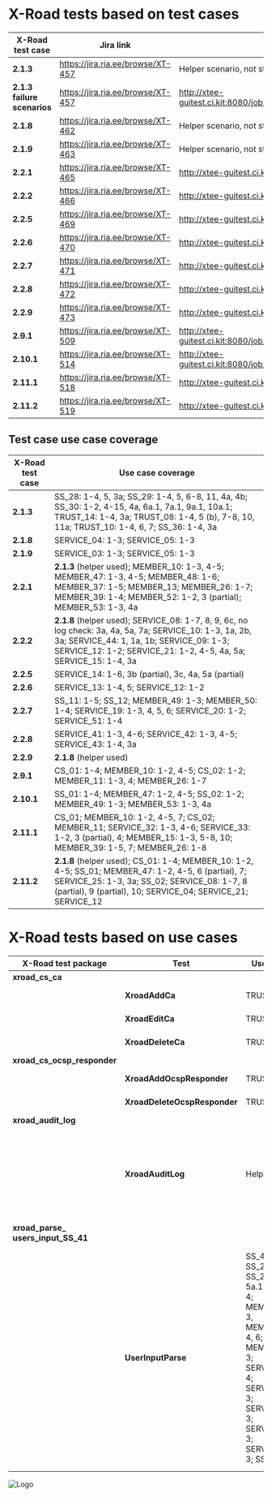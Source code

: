 # X-Road tests based on test cases #

| **X-Road test case** | **Jira link** | **Jenkins link** |
| --- | --- | --- |
| **2.1.3** | https://jira.ria.ee/browse/XT-457 | Helper scenario, not standalone, executed by other cases. |
| **2.1.3 failure scenarios** | https://jira.ria.ee/browse/XT-457 | http://xtee-guitest.ci.kit:8080/job/xroad_ss_client_certification_failures_2_1_3/ |
| **2.1.8** | https://jira.ria.ee/browse/XT-462 | Helper scenario, not standalone, executed by other cases. |
| **2.1.9** | https://jira.ria.ee/browse/XT-463 | Helper scenario, not standalone, executed by other cases. |
| **2.2.1** | https://jira.ria.ee/browse/XT-465 | http://xtee-guitest.ci.kit:8080/job/xroad_test_2_2_1-2_2_9/ |
| **2.2.2** | https://jira.ria.ee/browse/XT-466 | http://xtee-guitest.ci.kit:8080/job/xroad_test_2_2_1-2_2_9/ |
| **2.2.5** | https://jira.ria.ee/browse/XT-469 | http://xtee-guitest.ci.kit:8080/job/xroad_test_2_2_1-2_2_9/ |
| **2.2.6** | https://jira.ria.ee/browse/XT-470 | http://xtee-guitest.ci.kit:8080/job/xroad_test_2_2_1-2_2_9/ |
| **2.2.7** | https://jira.ria.ee/browse/XT-471 | http://xtee-guitest.ci.kit:8080/job/xroad_test_2_2_1-2_2_9/ |
| **2.2.8** | https://jira.ria.ee/browse/XT-472 | http://xtee-guitest.ci.kit:8080/job/xroad_test_2_2_1-2_2_9/ |
| **2.2.9** | https://jira.ria.ee/browse/XT-473 | http://xtee-guitest.ci.kit:8080/job/xroad_test_2_2_1-2_2_9/ |
| **2.9.1** | https://jira.ria.ee/browse/XT-509 | http://xtee-guitest.ci.kit:8080/job/xroad_changing_database_rows_with_cs_gui_291/ |
| **2.10.1** | https://jira.ria.ee/browse/XT-514 | http://xtee-guitest.ci.kit:8080/job/xroad_changing_database_rows_with_ss_gui_2_10_1/ |
| **2.11.1** | https://jira.ria.ee/browse/XT-518 | http://xtee-guitest.ci.kit:8080/job/xroad_logging_in_cs_2_11_1/ |
| **2.11.2** | https://jira.ria.ee/browse/XT-519 | http://xtee-guitest.ci.kit:8080/job/xroad_logging_service_ss_2_11_2/ |

## Test case use case coverage ##
| **X-Road test case** | **Use case coverage** |
| --- | --- |
| **2.1.3** | SS_28: 1-4, 5, 3a; SS_29: 1-4, 5, 6-8, 11, 4a, 4b; SS_30: 1-2, 4-15, 4a, 6a.1, 7a.1, 9a.1, 10a.1; TRUST_14: 1-4, 3a; TRUST_08: 1-4, 5 (b), 7-8, 10, 11a; TRUST_10: 1-4, 6, 7; SS_36: 1-4, 3a |
| **2.1.8** | SERVICE_04: 1-3; SERVICE_05: 1-3 |
| **2.1.9** | SERVICE_03: 1-3; SERVICE_05: 1-3 |
| **2.2.1** | **2.1.3** (helper used); MEMBER_10: 1-3, 4-5; MEMBER_47: 1-3, 4-5; MEMBER_48: 1-6; MEMBER_37: 1-5; MEMBER_13; MEMBER_26: 1-7; MEMBER_39: 1-4; MEMBER_52: 1-2, 3 (partial); MEMBER_53: 1-3, 4a |
| **2.2.2** | **2.1.8** (helper used); SERVICE_08: 1-7, 8, 9, 6c, no log check: 3a, 4a, 5a, 7a; SERVICE_10: 1-3, 1a, 2b, 3a; SERVICE_44: 1, 1a, 1b; SERVICE_09: 1-3; SERVICE_12: 1-2; SERVICE_21: 1-2, 4-5, 4a, 5a; SERVICE_15: 1-4, 3a |
| **2.2.5** | SERVICE_14: 1-6, 3b (partial), 3c, 4a, 5a (partial) |
| **2.2.6** | SERVICE_13: 1-4, 5; SERVICE_12: 1-2 |
| **2.2.7** | SS_11: 1-5; SS_12; MEMBER_49: 1-3; MEMBER_50: 1-4; SERVICE_19: 1-3, 4, 5, 6; SERVICE_20: 1-2; SERVICE_51: 1-4 |
| **2.2.8** | SERVICE_41: 1-3, 4-6; SERVICE_42: 1-3, 4-5; SERVICE_43: 1-4, 3a |
| **2.2.9** | **2.1.8** (helper used) |
| **2.9.1** | CS_01: 1-4; MEMBER_10: 1-2, 4-5; CS_02: 1-2; MEMBER_11: 1-3, 4; MEMBER_26: 1-7 |
| **2.10.1** | SS_01: 1-4; MEMBER_47: 1-2, 4-5; SS_02: 1-2; MEMBER_49: 1-3; MEMBER_53: 1-3, 4a |
| **2.11.1** | CS_01; MEMBER_10: 1-2, 4-5, 7; CS_02; MEMBER_11; SERVICE_32: 1-3, 4-6; SERVICE_33: 1-2, 3 (partial), 4; MEMBER_15: 1-3, 5-8, 10; MEMBER_39: 1-5, 7; MEMBER_26: 1-8 |
| **2.11.2** | **2.1.8** (helper used); CS_01: 1-4; MEMBER_10: 1-2, 4-5; SS_01; MEMBER_47: 1-2, 4-5, 6 (partial), 7; SERVICE_25: 1-3, 3a; SS_02; SERVICE_08: 1-7, 8 (partial), 9 (partial), 10; SERVICE_04; SERVICE_21; SERVICE_12 |

# X-Road tests based on use cases #

| **X-Road test package** | **Test** | **Use Case** | **Jira link** | **Comment** |
| --- | --- | --- | --- | --- |
| **xroad_cs_ca** |  |  |  |  |
| | **XroadAddCa** | TRUST_08 | https://jira.ria.ee/browse/XTKB-19 |  |
| | **XroadEditCa** | TRUST_09 | https://jira.ria.ee/browse/XTKB-68 |  |
| | **XroadDeleteCa** |  TRUST_14 | https://jira.ria.ee/browse/XTKB-69 |  |
| **xroad_cs_ocsp_responder** |  |  |  |
| | **XroadAddOcspResponder** | TRUST_10 | https://jira.ria.ee/browse/XTKB-20 |  |
| | **XroadDeleteOcspResponder** | TRUST_11 | https://jira.ria.ee/browse/XTKB-67 |  |
| **xroad_audit_log** |  |  |  |  |
| | **XroadAuditLog**  | Helper | https://jira.ria.ee/browse/XTKB-8 | Can be run as helper or standalone with a custom config.ini in working directory. |
| **xroad_parse_ users_input_SS_41** |  |  |  |  |
| | **UserInputParse**  | SS_41; SS_28 4, SS_29 5, 5a.1; SS_28 4; MEMBER_47 3, MEMBER_10 4, 6; MEMBER_11 3; SERVICE_13 4; SERVICE_19 3; SERVICE_32 3; SERVICE_41 3; SERVICE_42 3; SS_29 5 | https://jira.ria.ee/browse/XTKB-13 https://jira.ria.ee/browse/XTKB-14 https://jira.ria.ee/browse/XTKB-18 https://jira.ria.ee/browse/XTKB-48 https://jira.ria.ee/browse/XTKB-52 https://jira.ria.ee/browse/XKTB-54 https://jira.ria.ee/browse/XKTB-55 https://jira.ria.ee/browse/XTKB-56 https://jira.ria.ee/browse/XTKB-57 https://jira.ria.ee/browse/XTKB-58 https://jira.ria.ee/browse/XTKB-63 | Standalone component that tests different user input parsing scenarios. |


![Logo](https://raw.githubusercontent.com/ria-ee/X-Road/develop/doc/Manuals/img/eu_regional_development_fund_horizontal_div_15.png "EU logo")
